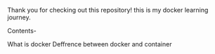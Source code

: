 Thank you for checking out this repository! this is my docker learning journey.

Contents-

What is docker
Deffrence between docker and container
